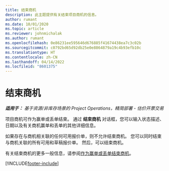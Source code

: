 ```yaml
---
title: 结束商机
description: 此主题提供有关结束项目商机的信息。
author: rumant
ms.date: 10/01/2020
ms.topic: article
ms.reviewer: johnmichalak
ms.author: rumant
ms.openlocfilehash: 0e86231ee595646d676885f41674438ea7c3c02b
ms.sourcegitcommit: c0792bd65d92db25e0e8864879a19c4b93efb10c
ms.translationtype: HT
ms.contentlocale: zh-CN
ms.lasthandoff: 04/14/2022
ms.locfileid: "8601375"
---
```

# <a name="close-an-opportunity"></a>结束商机

_**适用于：** 基于资源/非库存场景的 Project Operations，精简部署 - 估价开票交易_

项目商机可作为赢单或丢单结束。 通过 **结束商机** 对话框，您可以输入状态描述、日期以及有关商机赢单和丢单的其他详细信息。

如果存在与商机相关联的任何可用报价单，则不允许结束商机。 您可以同时结束与商机关联的所有可用和草稿报价单。 然后，可以结束商机。

有关结束商机的更多一般信息，请参阅[作为赢单或丢单结束商机](/dynamics365/sales-enterprise/close-opportunity-won-lost-sales)。


[!INCLUDE[footer-include](../includes/footer-banner.md)]